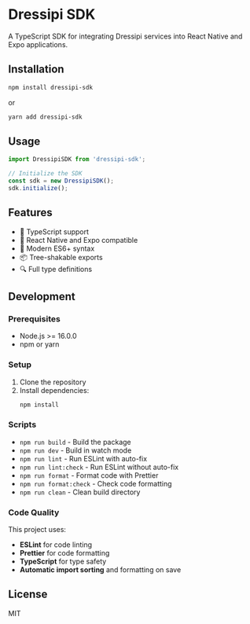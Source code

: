 # Dressipi SDK

A TypeScript SDK for integrating Dressipi services into React Native and Expo applications.

## Installation

```bash
npm install dressipi-sdk
```

or

```bash
yarn add dressipi-sdk
```

## Usage

```typescript
import DressipiSDK from 'dressipi-sdk';

// Initialize the SDK
const sdk = new DressipiSDK();
sdk.initialize();
```

## Features

- 🔧 TypeScript support
- 📱 React Native and Expo compatible
- 🚀 Modern ES6+ syntax
- 📦 Tree-shakable exports
- 🔍 Full type definitions

## Development

### Prerequisites

- Node.js >= 16.0.0
- npm or yarn

### Setup

1. Clone the repository
2. Install dependencies:
   ```bash
   npm install
   ```

### Scripts

- `npm run build` - Build the package
- `npm run dev` - Build in watch mode
- `npm run lint` - Run ESLint with auto-fix
- `npm run lint:check` - Run ESLint without auto-fix
- `npm run format` - Format code with Prettier
- `npm run format:check` - Check code formatting
- `npm run clean` - Clean build directory

### Code Quality

This project uses:

- **ESLint** for code linting
- **Prettier** for code formatting
- **TypeScript** for type safety
- **Automatic import sorting** and formatting on save

## License

MIT
